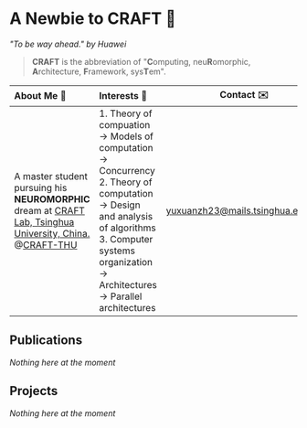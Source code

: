 # A Newbie to CRAFT :rocket:

*"To be way ahead." by Huawei*

> **CRAFT** is the abbreviation of "**C**omputing, neu**R**omorphic, **A**rchitecture, **F**ramework, sys**T**em". 

|About Me :beginner:|Interests :microscope:|Contact :envelope:|
|:-|:-|:-:|
|A master student pursuing his **NEUROMORPHIC** dream at [CRAFT Lab, Tsinghua University, China.](https://craft.cs.tsinghua.edu.cn/) @[CRAFT-THU](https://github.com/CRAFT-THU)|  1. Theory of compuation $\rightarrow$ Models of computation $\rightarrow$ Concurrency </br> 2. Theory of computation $\rightarrow$ Design and analysis of algorithms </br> 3. Computer systems organization $\rightarrow$ Architectures $\rightarrow$ Parallel architectures |[yuxuanzh23@mails.tsinghua.edu.cn](mailto:yuxuanzh23@mails.tsinghua.edu.cn)|

## Publications

*Nothing here at the moment*

## Projects

*Nothing here at the moment*
